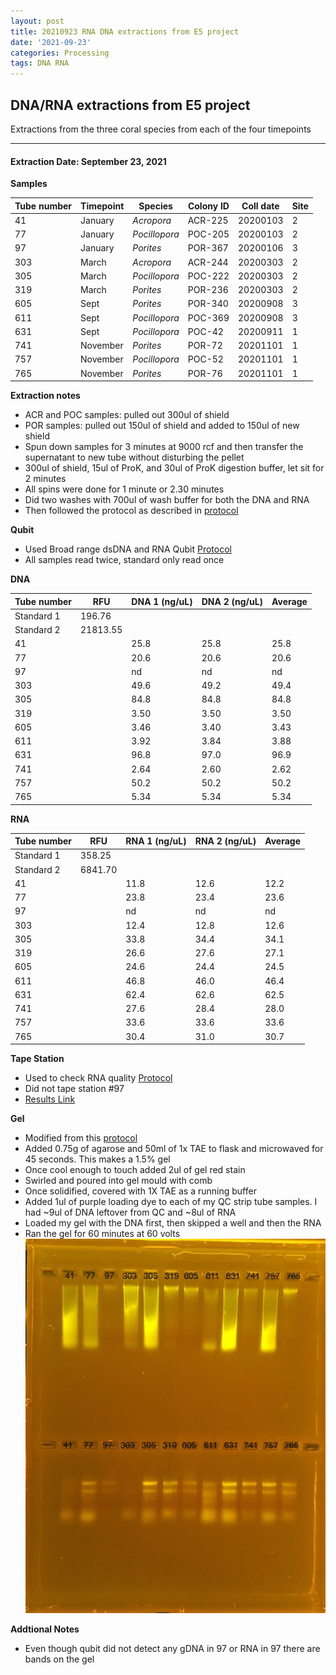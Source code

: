 ```yaml
---
layout: post
title: 20210923 RNA DNA extractions from E5 project
date: '2021-09-23'
categories: Processing
tags: DNA RNA
---
```


## DNA/RNA extractions from E5 project

Extractions from the three coral species from each of the four timepoints

---

#### Extraction Date: September 23, 2021 
**Samples**

| Tube number 	| Timepoint	   	| Species	    | Colony ID 	| Coll date		| Site       	|
|-------------	|------------	|-------------	|-------------	|-------------	|-------------	|
| 41		 	| January	 	| *Acropora*	| ACR-225      	| 20200103   	| 2				|
| 77			| January	 	| *Pocillopora*	| POC-205	    | 20200103		| 2				|
| 97		 	| January	  	| *Porites*		| POR-367    	| 20200106  	| 3				|
| 303		 	| March		 	| *Acropora*	| ACR-244     	| 20200303   	| 2				|
| 305			| March 		| *Pocillopora*	| POC-222	    | 20200303		| 2				|
| 319		 	| March	  		| *Porites*		| POR-236    	| 20200303  	| 2				|
| 605		 	| Sept		 	| *Porites*		| POR-340      	| 20200908   	| 3				|
| 611			| Sept	 		| *Pocillopora*	| POC-369	    | 20200908		| 3				|
| 631		 	| Sept		  	| *Pocillopora*	| POC-42     	| 20200911  	| 1				|
| 741		 	| November	 	| *Porites*		| POR-72   		| 20201101   	| 1				|
| 757			| November	 	| *Pocillopora*	| POC-52	    | 20201101		| 1				|
| 765		 	| November	  	| *Porites*		| POR-76    	| 20201101  	| 1				|

**Extraction notes**
 - ACR and POC samples: pulled out 300ul of shield
 - POR samples: pulled out 150ul of shield and added to 150ul of new shield 
 - Spun down samples for 3 minutes at 9000 rcf and then transfer the supernatant to new tube without disturbing the pellet
 - 300ul of shield, 15ul of ProK, and 30ul of ProK digestion buffer, let sit for 2 minutes
 - All spins were done for 1 minute or 2.30 minutes
 - Did two washes with 700ul of wash buffer for both the DNA and RNA
 - Then followed the protocol as described in [protocol](https://github.com/emmastrand/EmmaStrand_Notebook/blob/master/_posts/2019-05-31-Zymo-Duet-RNA-DNA-Extraction-Protocol.md)


**Qubit**
 - Used Broad range dsDNA and RNA Qubit [Protocol](https://meschedl.github.io/MESPutnam_Open_Lab_Notebook/Qubit-Protocol/)
 - All samples read twice, standard only read once
 
**DNA**

| Tube number 	| RFU		   	| DNA 1 (ng/uL) | DNA 2 (ng/uL) | Average     	|
|-------------	|------------	|-------------	|-------------	|-------------	|
| Standard 1  	| 196.76	 	| 		      	| 		      	|	         	|
| Standard 2 	| 21813.55	 	| 		    	| 		    	| 	        	|
| 41		 	|		     	| 25.8	     	| 25.8	     	| 25.8        	|
| 77		 	| 			   	| 20.6      	| 20.6        	| 20.6         |
| 97		  	|		     	| nd	      	| nd        	| nd        	|
| 303		 	| 			   	| 49.6        	| 49.2        	| 49.4        	|
| 305		  	|		     	| 84.8      	| 84.8         	| 84.8        	|
| 319		 	| 			   	| 3.50       	| 3.50      	| 3.50       	|
| 605		  	|		     	| 3.46       	| 3.40        	| 3.43        	|
| 611		 	| 			   	| 3.92        	| 3.84         	| 3.88       	|
| 631		  	|		     	| 96.8 	     	| 97.0         	| 96.9        	|
| 741		 	| 			   	| 2.64        	| 2.60         	| 2.62        	|
| 757		  	|		     	| 50.2        	| 50.2        	| 50.2        	|
| 765		 	| 			   	| 5.34        	| 5.34         	| 5.34        	|


**RNA**


| Tube number 	| RFU		   	| RNA 1 (ng/uL) | RNA 2 (ng/uL) | Average     	|
|-------------	|------------	|-------------	|-------------	|-------------	|
| Standard 1  	| 358.25	 	| 		      	| 		      	|	         	|
| Standard 2 	| 6841.70	 	| 		    	| 		    	| 	        	|
| 41		 	|		     	| 11.8	     	| 12.6	     	| 12.2        	|
| 77		 	| 			   	| 23.8      	| 23.4        	| 23.6          |
| 97		  	|		     	| nd 	      	| nd        	| nd        	|
| 303		 	| 			   	| 12.4        	| 12.8        	| 12.6        	|
| 305		  	|		     	| 33.8      	| 34.4         	| 34.1        	|
| 319		 	| 			   	| 26.6       	| 27.6      	| 27.1       	|
| 605		  	|		     	| 24.6       	| 24.4        	| 24.5        	|
| 611		 	| 			   	| 46.8        	| 46.0         	| 46.4       	|
| 631		  	|		     	| 62.4 	     	| 62.6       	| 62.5        	|
| 741		 	| 			   	| 27.6        	| 28.4         	| 28.0        	|
| 757		  	|		     	| 33.6        	| 33.6        	| 33.6        	|
| 765		 	| 			   	| 30.4        	| 31.0         	| 30.7        	|


**Tape Station**
 - Used to check RNA quality [Protocol](https://meschedl.github.io/MESPutnam_Open_Lab_Notebook/RNA-TapeStation-Protocol/) 
 - Did not tape station #97
 - [Results Link](https://github.com/Kterpis/Putnam_Lab_Notebook/blob/8d530709b89313d8db4a82a94058b689f55fdbbe/images/tape_station/2021-09-23%20-%2014.48.25.pdf)

**Gel**
 - Modified from this [protocol](https://meschedl.github.io/MESPutnam_Open_Lab_Notebook/Gel-Protocol/)
 - Added 0.75g of agarose and 50ml of 1x TAE to flask and microwaved for 45 seconds. This makes a 1.5% gel
 - Once cool enough to touch added 2ul of gel red stain
 - Swirled and poured into gel mould with comb
 - Once solidified, covered with 1X TAE as a running buffer
 - Added 1ul of purple loading dye to each of my QC strip tube samples. I had ~9ul of DNA leftover from QC and ~8ul of RNA
 - Loaded my gel with the DNA first, then skipped a well and then the RNA
 - Ran the gel for 60 minutes at 60 volts
 ![20210923_gel.jpg](https://github.com/Kterpis/Putnam_Lab_Notebook/blob/master/images/gels/20210923_gel.jpg?raw=true)
 
 **Addtional Notes**
  - Even though qubit did not detect any gDNA in 97 or RNA in 97 there are bands on the gel